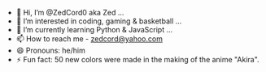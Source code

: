 - 👋 Hi, I’m @ZedCord0 aka Zed ...
- 👀 I’m interested in coding, gaming & basketball ...
- 🌱 I’m currently learning Python & JavaScript ...
- 📫 How to reach me - zedcord@yahoo.com
- 😄 Pronouns: he/him
- ⚡ Fun fact: 50 new colors were made in the making of the anime "Akira".

<!---
ZedCord0/ZedCord0 is a ✨ special ✨ repository because its `README.md` (this file) appears on your GitHub profile.
You can click the Preview link to take a look at your changes.
--->
